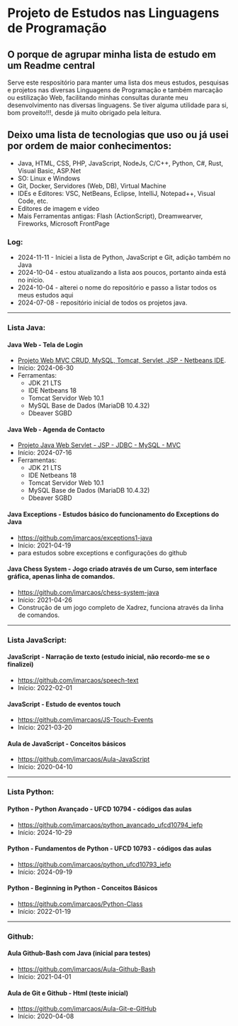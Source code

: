 # Projeto de Estudos nas Linguagens de Programação


## O porque de agrupar minha lista de estudo em um Readme central

Serve este respositório para manter uma lista dos meus estudos, pesquisas e projetos nas diversas Linguagens de Programação e também marcação ou estilização Web, facilitando minhas consultas durante meu desenvolvimento nas diversas linguagens. Se tiver alguma utilidade para si, bom proveito!!!, desde já muito obrigado pela leitura.

## Deixo uma lista de tecnologias que uso ou já usei por ordem de maior conhecimentos:
- Java, HTML, CSS, PHP, JavaScript, NodeJs, C/C++, Python, C#, Rust, Visual Basic, ASP.Net
- SO: Linux e Windows
- Git, Docker, Servidores (Web, DB), Virtual Machine
- IDEs e Editores: VSC, NetBeans, Eclipse, IntelliJ, Notepad++, Visual Code, etc.
- Editores de imagem e vídeo
- Mais Ferramentas antigas: Flash (ActionScript), Dreamwearver, Fireworks, Microsoft FrontPage

### Log:
* 2024-11-11 - Iniciei a lista de Python, JavaScript e Git, adição também no Java
* 2024-10-04 - estou atualizando a lista aos poucos, portanto ainda está no início.
* 2024-10-04 - alterei o nome do repositório e passo a listar todos os meus estudos aqui
* 2024-07-08 - repositório inicial de todos os projetos java.

<hr>

### Lista Java:
#### Java Web - Tela de Login
- [Projeto Web MVC CRUD, MySQL, Tomcat, Servlet, JSP - Netbeans IDE](https://github.com/imarcaos/Java_proj1_JWLogin).
- Início: 2024-06-30
- Ferramentas:
    - JDK 21 LTS
    - IDE Netbeans 18
    - Tomcat Servidor Web 10.1
    - MySQL Base de Dados (MariaDB 10.4.32)
    - Dbeaver SGBD

#### Java Web - Agenda de Contacto
- [Projeto Java Web Servlet - JSP - JDBC - MySQL - MVC](https://github.com/imarcaos/JW_Contact_Agenda)
- Início: 2024-07-16
- Ferramentas:
    - JDK 21 LTS
    - IDE Netbeans 18
    - Tomcat Servidor Web 10.1
    - MySQL Base de Dados (MariaDB 10.4.32)
    - Dbeaver SGBD

#### Java Exceptions - Estudos básico do funcionamento do Exceptions do Java
- https://github.com/imarcaos/exceptions1-java
- Início: 2021-04-19
- para estudos sobre exceptions e configurações do github

#### Java Chess System - Jogo criado através de um Curso, sem interface gráfica, apenas linha de comandos.
- https://github.com/imarcaos/chess-system-java
- Início: 2021-04-26
- Construção de um jogo completo de Xadrez, funciona através da linha de comandos.


<hr>

### Lista JavaScript:
#### JavaScript - Narração de texto (estudo inicial, não recordo-me se o finalizei)
- https://github.com/imarcaos/speech-text
- Início: 2022-02-01

#### JavaScript - Estudo de eventos touch
- https://github.com/imarcaos/JS-Touch-Events
- Início: 2021-03-20

#### Aula de JavaScript - Conceitos básicos
- https://github.com/imarcaos/Aula-JavaScript
- Início: 2020-04-10


<hr>

### Lista Python:
#### Python - Python Avançado - UFCD 10794 - códigos das aulas
- https://github.com/imarcaos/python_avancado_ufcd10794_iefp
- Início: 2024-10-29

#### Python - Fundamentos de Python - UFCD 10793 - códigos das aulas
- https://github.com/imarcaos/python_ufcd10793_iefp
- Início: 2024-09-19

#### Python - Beginning in Python - Conceitos Básicos
- https://github.com/imarcaos/Python-Class
- Início: 2022-01-19


<hr>

### Github:
#### Aula Github-Bash com Java (inicial para testes)
- https://github.com/imarcaos/Aula-Github-Bash
- Início: 2021-04-01

#### Aula de Git e Github - Html (teste inicial)
- https://github.com/imarcaos/Aula-Git-e-GitHub
- Início: 2020-04-08